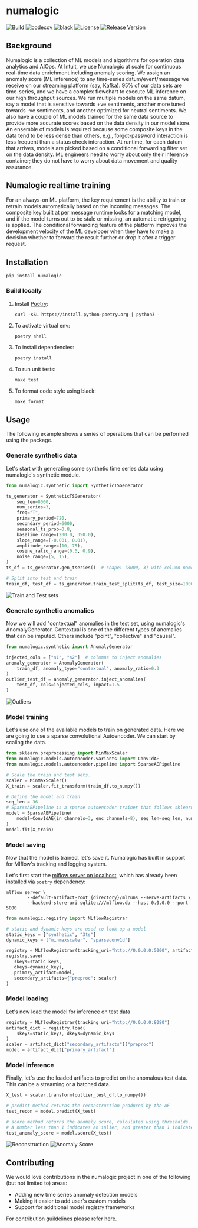 # numalogic

[![Build](https://github.com/numaproj/numalogic/actions/workflows/ci.yml/badge.svg)](https://github.com/numaproj/numalogic/actions/workflows/ci.yml)
[![codecov](https://codecov.io/gh/numaproj/numalogic/branch/main/graph/badge.svg?token=020HF97A32)](https://codecov.io/gh/numaproj/numalogic)
[![black](https://img.shields.io/badge/code%20style-black-000000.svg)](https://github.com/ambv/black)
[![License](https://img.shields.io/badge/License-Apache%202.0-blue.svg)](LICENSE)
[![Release Version](https://img.shields.io/github/v/release/numaproj/numalogic?label=numalogic)](https://github.com/numaproj/numalogic/releases/latest)


## Background
Numalogic is a collection of ML models and algorithms for operation data analytics and AIOps. 
At Intuit, we use Numalogic at scale for continuous real-time data enrichment including 
anomaly scoring. We assign an anomaly score (ML inference) to any time-series 
datum/event/message we receive on our streaming platform (say, Kafka). 95% of our 
data sets are time-series, and we have a complex flowchart to execute ML inference on 
our high throughput sources. We run multiple models on the same datum, say a model that is 
sensitive towards +ve sentiments, another more tuned towards -ve sentiments, and another 
optimized for neutral sentiments. We also have a couple of ML models trained for the same 
data source to provide more accurate scores based on the data density in our model store. 
An ensemble of models is required because some composite keys in the data tend to be less 
dense than others, e.g., forgot-password interaction is less frequent than a status check 
interaction. At runtime, for each datum that arrives, models are picked based on a conditional 
forwarding filter set on the data density. ML engineers need to worry about only their 
inference container; they do not have to worry about data movement and quality assurance.

## Numalogic realtime training 
For an always-on ML platform, the key requirement is the ability to train or retrain models 
automatically based on the incoming messages. The composite key built at per message runtime 
looks for a matching model, and if the model turns out to be stale or missing, an automatic 
retriggering is applied. The conditional forwarding feature of the platform improves the 
development velocity of the ML developer when they have to make a decision whether to forward 
the result further or drop it after a trigger request.


## Installation

```shell
pip install numalogic
```

### Build locally

1. Install [Poetry](https://python-poetry.org/docs/):
    ```
    curl -sSL https://install.python-poetry.org | python3 -
    ```
2. To activate virtual env:
    ```
    poetry shell
    ```
3. To install dependencies:
    ```
    poetry install
    ```
4. To run unit tests:
    ```
    make test
    ```
5. To format code style using black:
    ```
    make format
    ```

## Usage
The following example shows a series of operations that can be performed using the package.
### Generate synthetic data
Let's start with generating some synthetic time series data using numalogic's synthetic module.
```python
from numalogic.synthetic import SyntheticTSGenerator

ts_generator = SyntheticTSGenerator(
    seq_len=8000,
    num_series=3,
    freq="T",
    primary_period=720,
    secondary_period=6000,
    seasonal_ts_prob=0.8,
    baseline_range=(200.0, 350.0),
    slope_range=(-0.001, 0.01),
    amplitude_range=(10, 75),
    cosine_ratio_range=(0.5, 0.9),
    noise_range=(5, 15),
)
ts_df = ts_generator.gen_tseries()  # shape: (8000, 3) with column names [s1, s2, s3]

# Split into test and train
train_df, test_df = ts_generator.train_test_split(ts_df, test_size=1000)
```
![Train and Test sets](images/train_test.png)

### Generate synthetic anomalies
Now we will add "contextual" anomalies in the test set, using numalogic's AnomalyGenerator.
Contextual is one of the different types of anomalies that can be imputed. Others include "point", "collective"
and "causal".
```python
from numalogic.synthetic import AnomalyGenerator

injected_cols = ["s1", "s2"]  # columns to inject anomalies
anomaly_generator = AnomalyGenerator(
    train_df, anomaly_type="contextual", anomaly_ratio=0.3
)
outlier_test_df = anomaly_generator.inject_anomalies(
    test_df, cols=injected_cols, impact=1.5
)
```
![Outliers](images/outliers.png)

### Model training 
Let's use one of the available models to train on generated data.
Here we are going to use a sparse convolutional Autoencoder.
We can start by scaling the data.
```python
from sklearn.preprocessing import MinMaxScaler
from numalogic.models.autoencoder.variants import Conv1dAE
from numalogic.models.autoencoder.pipeline import SparseAEPipeline

# Scale the train and test sets.
scaler = MinMaxScaler()
X_train = scaler.fit_transform(train_df.to_numpy())

# Define the model and train
seq_len = 36
# SparseAEPipeline is a sparse autoencoder trainer that follows sklearn's API pattern
model = SparseAEPipeline(
    model=Conv1dAE(in_channels=3, enc_channels=8), seq_len=seq_len, num_epochs=30
)
model.fit(X_train)
```

### Model saving
Now that the model is trained, let's save it. Numalogic has built in support 
for Mlflow's tracking and logging system.

Let's first start the [mlflow server on localhost](https://www.mlflow.org/docs/latest/tracking.html#scenario-1-mlflow-on-localhost),
which has already been installed via `poetry` dependency:
```shell
mlflow server \
        --default-artifact-root {directory}/mlruns --serve-artifacts \
        --backend-store-uri sqlite:///mlflow.db --host 0.0.0.0 --port 5000
```
```python
from numalogic.registry import MLflowRegistrar

# static and dynamic keys are used to look up a model
static_keys = ["synthetic", "3ts"]
dynamic_keys = ["minmaxscaler", "sparseconv1d"]

registry = MLflowRegistrar(tracking_uri="http://0.0.0.0:5000", artifact_type="pytorch")
registry.save(
   skeys=static_keys, 
   dkeys=dynamic_keys, 
   primary_artifact=model, 
   secondary_artifacts={"preproc": scaler}
)
```

### Model loading
Let's now load the model for inference on test data
```python
registry = MLflowRegistrar(tracking_uri="http://0.0.0.0:8080")
artifact_dict = registry.load(
    skeys=static_keys, dkeys=dynamic_keys
)
scaler = artifact_dict["secondary_artifacts"]["preproc"]
model = artifact_dict["primary_artifact"]
```

### Model inference
Finally, let's use the loaded artifacts to predict on the anomalous test data.
This can be a streaming or a batched data.
```python
X_test = scaler.transform(outlier_test_df.to_numpy())

# predict method returns the reconstruction produced by the AE
test_recon = model.predict(X_test)

# score method returns the anomaly score, calculated using thresholds.
# A number less than 1 indicates an inlier, and greater than 1 indicates an outlier.
test_anomaly_score = model.score(X_test)
```
![Reconstruction](images/recon.png)
![Anomaly Score](images/anomaly_score.png)

## Contributing
We would love contributions in the numalogic project in one of the following (but not limited to) areas:

- Adding new time series anomaly detection models
- Making it easier to add user's custom models
- Support for additional model registry frameworks

For contribution guildelines please refer [here]([CONTRIBUTING](https://github.com/numaproj/numaproj/blob/main/CONTRIBUTING.md)).
